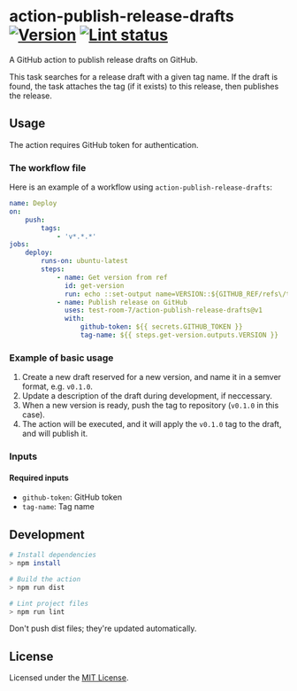 # action-publish-release-drafts [![Version][version-badge]][version-url] [![Lint status][workflow-badge]][workflow-url]

A GitHub action to publish release drafts on GitHub.

This task searches for a release draft with a given tag name. If the draft is found, the task attaches the tag (if it exists) to this release, then publishes the release.

## Usage

The action requires GitHub token for authentication.

### The workflow file

Here is an example of a workflow using `action-publish-release-drafts`:

```yml
name: Deploy
on:
    push:
        tags:
            - 'v*.*.*'
jobs:
    deploy:
        runs-on: ubuntu-latest
        steps:
            - name: Get version from ref
              id: get-version
              run: echo ::set-output name=VERSION::${GITHUB_REF/refs\/tags\//}
            - name: Publish release on GitHub
              uses: test-room-7/action-publish-release-drafts@v1
              with:
                  github-token: ${{ secrets.GITHUB_TOKEN }}
                  tag-name: ${{ steps.get-version.outputs.VERSION }}
```

### Example of basic usage

1. Create a new draft reserved for a new version, and name it in a semver format, e.g. `v0.1.0`.
2. Update a description of the draft during development, if neccessary.
3. When a new version is ready, push the tag to repository (`v0.1.0` in this case).
4. The action will be executed, and it will apply the `v0.1.0` tag to the draft, and will publish it.

### Inputs

#### Required inputs

-   `github-token`: GitHub token
-   `tag-name`: Tag name

## Development

```sh
# Install dependencies
> npm install

# Build the action
> npm run dist

# Lint project files
> npm run lint
```

Don't push dist files; they're updated automatically.

## License

Licensed under the [MIT License](./LICENSE.md).

[version-badge]: https://img.shields.io/github/v/release/test-room-7/action-publish-release-drafts
[version-url]: https://github.com/marketplace/actions/action-publish-release-drafts
[workflow-badge]: https://img.shields.io/github/workflow/status/test-room-7/action-publish-release-drafts/Lint?label=lint
[workflow-url]: https://github.com/test-room-7/action-publish-release-drafts/actions
